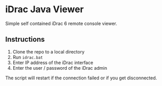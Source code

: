 # iDrac Java Viewer
Simple self contained iDrac 6 remote console viewer.

## Instructions
1. Clone the repo to a local directory
2. Run `idrac.bat`
3. Enter IP address of the iDrac interface
4. Enter the user / password of the iDrac admin

The script will restart if the connection failed or if you get disconnected.
